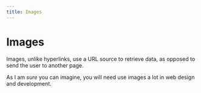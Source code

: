 ```yaml
---
title: Images
---
```


# Images
Images, unlike hyperlinks, use a URL source to retrieve data, as opposed to send the user to another page. 

As I am _sure_ you can imagine, you will need use images a lot in web design and development. 

